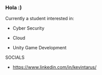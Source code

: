 ### Hola  :)
Currently a student interested in:

- Cyber Security

- Cloud

- Unity Game Development


SOCIALS
- https://www.linkedin.com/in/kevintarus/
